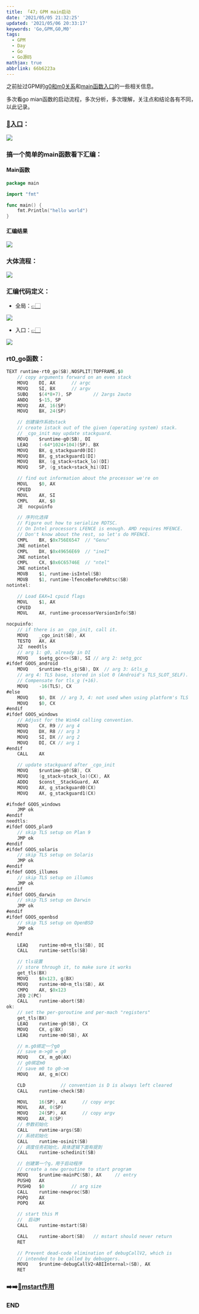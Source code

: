 ```yaml
---
title: 「47」GPM main启动
date: '2021/05/05 21:32:25'
updated: '2021/05/06 20:33:17'
keywords: 'Go,GPM,G0,M0'
tags:
  - GPM
  - Day
  - Go
  - Go源码
mathjax: true
abbrlink: 66b6223a
---
```



之前扯过GPM的[g0和m0关系](https://blog.imrcrab.com/archives/392d66f0.html)和[main函数入口](https://blog.imrcrab.com/archives/9bb71eca.html)的一些相关信息。


多次看go mian函数的启动流程，多次分析，多次理解，关注点和结论各有不同，以此记录。



### [👋入口](https://github.com/golang/go/blob/release-branch.go1.14/src/runtime/asm_amd64.s#L22)：

![](https://raw.githubusercontent.com/crab21/Images/master/clipboard_20210505_094951.png)


<!--more-->

### 搞一个简单的main函数看下汇编：

#### Main函数
```go
package main

import "fmt"

func main() {
	fmt.Println("hello world")
}

```

#### 汇编结果
![](https://raw.githubusercontent.com/crab21/Images/master/clipboard_20210506_111747.png)


### 大体流程：
![](https://raw.githubusercontent.com/crab21/Images/master/clipboard_20210506_013950.png)

### 汇编代码定义：

* 全局：[👉🏻](https://github.com/golang/go/blob/release-branch.go1.14/src/runtime/asm_amd64.s#L236)

![](https://raw.githubusercontent.com/crab21/Images/master/clipboard_20210506_112649.png)

* 入口：[👉🏻](https://github.com/golang/go/blob/release-branch.go1.14/src/runtime/asm_amd64.s#L22)

![](https://raw.githubusercontent.com/crab21/Images/master/clipboard_20210506_122959.png)


### rt0_go函数：

```go
TEXT runtime·rt0_go(SB),NOSPLIT|TOPFRAME,$0
	// copy arguments forward on an even stack
	MOVQ	DI, AX		// argc
	MOVQ	SI, BX		// argv
	SUBQ	$(4*8+7), SP		// 2args 2auto
	ANDQ	$~15, SP
	MOVQ	AX, 16(SP)
	MOVQ	BX, 24(SP)

    // 创建操作系统stack
	// create istack out of the given (operating system) stack.
	// _cgo_init may update stackguard.
	MOVQ	$runtime·g0(SB), DI
	LEAQ	(-64*1024+104)(SP), BX
	MOVQ	BX, g_stackguard0(DI)
	MOVQ	BX, g_stackguard1(DI)
	MOVQ	BX, (g_stack+stack_lo)(DI)
	MOVQ	SP, (g_stack+stack_hi)(DI)

	// find out information about the processor we're on
	MOVL	$0, AX
	CPUID
	MOVL	AX, SI
	CMPL	AX, $0
	JE	nocpuinfo

    // 序列化选择
	// Figure out how to serialize RDTSC.
	// On Intel processors LFENCE is enough. AMD requires MFENCE.
	// Don't know about the rest, so let's do MFENCE.
	CMPL	BX, $0x756E6547  // "Genu"
	JNE	notintel
	CMPL	DX, $0x49656E69  // "ineI"
	JNE	notintel
	CMPL	CX, $0x6C65746E  // "ntel"
	JNE	notintel
	MOVB	$1, runtime·isIntel(SB)
	MOVB	$1, runtime·lfenceBeforeRdtsc(SB)
notintel:

	// Load EAX=1 cpuid flags
	MOVL	$1, AX
	CPUID
	MOVL	AX, runtime·processorVersionInfo(SB)

nocpuinfo:
	// if there is an _cgo_init, call it.
	MOVQ	_cgo_init(SB), AX
	TESTQ	AX, AX
	JZ	needtls
	// arg 1: g0, already in DI
	MOVQ	$setg_gcc<>(SB), SI // arg 2: setg_gcc
#ifdef GOOS_android
	MOVQ	$runtime·tls_g(SB), DX 	// arg 3: &tls_g
	// arg 4: TLS base, stored in slot 0 (Android's TLS_SLOT_SELF).
	// Compensate for tls_g (+16).
	MOVQ	-16(TLS), CX
#else
	MOVQ	$0, DX	// arg 3, 4: not used when using platform's TLS
	MOVQ	$0, CX
#endif
#ifdef GOOS_windows
	// Adjust for the Win64 calling convention.
	MOVQ	CX, R9 // arg 4
	MOVQ	DX, R8 // arg 3
	MOVQ	SI, DX // arg 2
	MOVQ	DI, CX // arg 1
#endif
	CALL	AX

	// update stackguard after _cgo_init
	MOVQ	$runtime·g0(SB), CX
	MOVQ	(g_stack+stack_lo)(CX), AX
	ADDQ	$const__StackGuard, AX
	MOVQ	AX, g_stackguard0(CX)
	MOVQ	AX, g_stackguard1(CX)

#ifndef GOOS_windows
	JMP ok
#endif
needtls:
#ifdef GOOS_plan9
	// skip TLS setup on Plan 9
	JMP ok
#endif
#ifdef GOOS_solaris
	// skip TLS setup on Solaris
	JMP ok
#endif
#ifdef GOOS_illumos
	// skip TLS setup on illumos
	JMP ok
#endif
#ifdef GOOS_darwin
	// skip TLS setup on Darwin
	JMP ok
#endif
#ifdef GOOS_openbsd
	// skip TLS setup on OpenBSD
	JMP ok
#endif

	LEAQ	runtime·m0+m_tls(SB), DI
	CALL	runtime·settls(SB)

    // tls设置
	// store through it, to make sure it works
	get_tls(BX)
	MOVQ	$0x123, g(BX)
	MOVQ	runtime·m0+m_tls(SB), AX
	CMPQ	AX, $0x123
	JEQ 2(PC)
	CALL	runtime·abort(SB)
ok:
	// set the per-goroutine and per-mach "registers"
	get_tls(BX)
	LEAQ	runtime·g0(SB), CX
	MOVQ	CX, g(BX)
	LEAQ	runtime·m0(SB), AX

    // m.g0绑定一个g0
	// save m->g0 = g0
	MOVQ	CX, m_g0(AX)
    // g0绑定m0
	// save m0 to g0->m
	MOVQ	AX, g_m(CX)

	CLD				// convention is D is always left cleared
	CALL	runtime·check(SB)

	MOVL	16(SP), AX		// copy argc
	MOVL	AX, 0(SP)
	MOVQ	24(SP), AX		// copy argv
	MOVQ	AX, 8(SP)
    // 参数初始化
	CALL	runtime·args(SB)
    // 系统初始化
	CALL	runtime·osinit(SB)
    // 调度任务初始化，具体逻辑下面有提到
	CALL	runtime·schedinit(SB)

    // 创建第一个g，用于启动程序
	// create a new goroutine to start program
	MOVQ	$runtime·mainPC(SB), AX		// entry
	PUSHQ	AX
	PUSHQ	$0			// arg size
	CALL	runtime·newproc(SB)
	POPQ	AX
	POPQ	AX

	// start this M
    //  启动M
	CALL	runtime·mstart(SB)

	CALL	runtime·abort(SB)	// mstart should never return
	RET

	// Prevent dead-code elimination of debugCallV2, which is
	// intended to be called by debuggers.
	MOVQ	$runtime·debugCallV2<ABIInternal>(SB), AX
	RET

```

### ➡️➡️[👋mstart作用](https://blog.imrcrab.com/archives/392d66f0.html#mstart)





### END